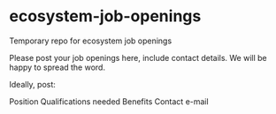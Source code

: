 # ecosystem-job-openings
Temporary repo for ecosystem job openings

Please post your job openings here, include contact details. We will be happy to spread the word.

Ideally, post:

Position
Qualifications needed
Benefits
Contact e-mail
